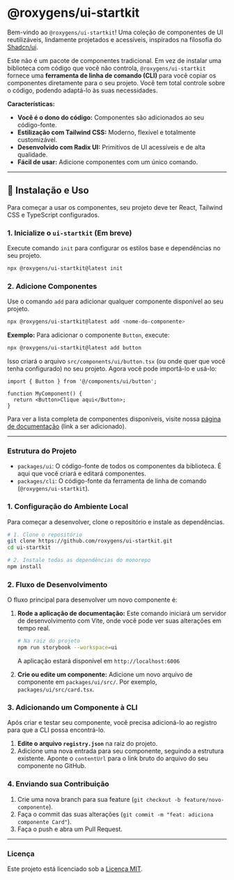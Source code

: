 # @roxygens/ui-startkit

Bem-vindo ao `@roxygens/ui-startkit`! Uma coleção de componentes de UI reutilizáveis, lindamente projetados e acessíveis, inspirados na filosofia do [Shadcn/ui](https://ui.shadcn.com/).

Este não é um pacote de componentes tradicional. Em vez de instalar uma biblioteca com código que você não controla, `@roxygens/ui-startkit` fornece uma **ferramenta de linha de comando (CLI)** para você copiar os componentes diretamente para o seu projeto. Você tem total controle sobre o código, podendo adaptá-lo às suas necessidades.

**Características:**
-   **Você é o dono do código:** Componentes são adicionados ao seu código-fonte.
-   **Estilização com Tailwind CSS:** Moderno, flexível e totalmente customizável.
-   **Desenvolvido com Radix UI:** Primitivos de UI acessíveis e de alta qualidade.
-   **Fácil de usar:** Adicione componentes com um único comando.

---

## 🚀 Instalação e Uso

Para começar a usar os componentes, seu projeto deve ter React, Tailwind CSS e TypeScript configurados.

### 1. Inicialize o `ui-startkit` (Em breve)

Execute comando `init` para configurar os estilos base e dependências no seu projeto.

```bash
npx @roxygens/ui-startkit@latest init
```

### 2. Adicione Componentes

Use o comando `add` para adicionar qualquer componente disponível ao seu projeto.

```bash
npx @roxygens/ui-startkit@latest add <nome-do-componente>
```

**Exemplo:**
Para adicionar o componente `Button`, execute:

```bash
npx @roxygens/ui-startkit@latest add button
```

Isso criará o arquivo `src/components/ui/button.tsx` (ou onde quer que você tenha configurado) no seu projeto. Agora você pode importá-lo e usá-lo:

```tsx
import { Button } from '@/components/ui/button';

function MyComponent() {
  return <Button>Clique aqui</Button>;
}
```

Para ver a lista completa de componentes disponíveis, visite nossa [página de documentação](#) (link a ser adicionado).

---

### Estrutura do Projeto

-   `packages/ui`: O código-fonte de todos os componentes da biblioteca. É aqui que você criará e editará componentes.
-   `packages/cli`: O código-fonte da ferramenta de linha de comando (`@roxygens/ui-startkit`).

### 1. Configuração do Ambiente Local

Para começar a desenvolver, clone o repositório e instale as dependências.

```bash
# 1. Clone o repositório
git clone https://github.com/roxygens/ui-startkit.git
cd ui-startkit

# 2. Instale todas as dependências do monorepo
npm install
```

### 2. Fluxo de Desenvolvimento

O fluxo principal para desenvolver um novo componente é:

1.  **Rode a aplicação de documentação:**
    Este comando iniciará um servidor de desenvolvimento com Vite, onde você pode ver suas alterações em tempo real.

    ```bash
    # Na raiz do projeto
    npm run storybook --workspace=ui
    ```
    A aplicação estará disponível em `http://localhost:6006` 

2.  **Crie ou edite um componente:**
    Adicione um novo arquivo de componente em `packages/ui/src/`. Por exemplo, `packages/ui/src/card.tsx`.



### 3. Adicionando um Componente à CLI

Após criar e testar seu componente, você precisa adicioná-lo ao registro para que a CLI possa encontrá-lo.

1.  **Edite o arquivo `registry.json`** na raiz do projeto.
2.  Adicione uma nova entrada para seu componente, seguindo a estrutura existente. Aponte o `contentUrl` para o link bruto do arquivo do seu componente no GitHub.

### 4. Enviando sua Contribuição

1.  Crie uma nova branch para sua feature (`git checkout -b feature/novo-componente`).
2.  Faça o commit das suas alterações (`git commit -m "feat: adiciona componente Card"`).
3.  Faça o push e abra um Pull Request.


---

### Licença

Este projeto está licenciado sob a [Licença MIT](LICENSE).
